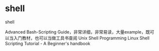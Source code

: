 # shell
shell 




Advanced Bash-Scripting Guide，非常详细，非常易读，大量example，既可以当入门教材，也可以当做工具书查阅
Unix Shell Programming
Linux Shell Scripting Tutorial - A Beginner's handbook
